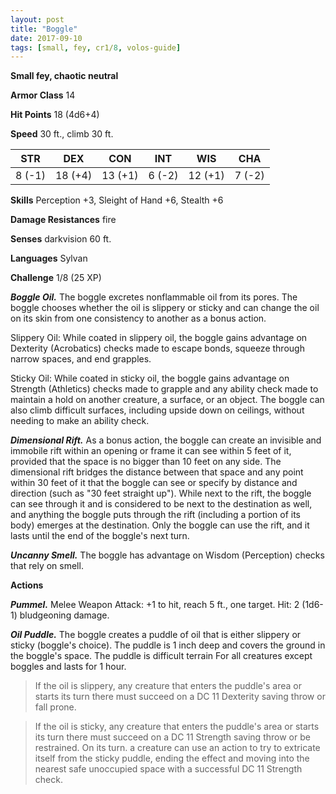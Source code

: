```yaml
---
layout: post
title: "Boggle"
date: 2017-09-10
tags: [small, fey, cr1/8, volos-guide]
---
```


**Small fey, chaotic neutral**

**Armor Class** 14

**Hit Points** 18 (4d6+4)

**Speed** 30 ft., climb 30 ft.

|   STR   |   DEX   |   CON   |   INT   |   WIS   |   CHA   |
|:-----:|:-----:|:-----:|:-----:|:-----:|:-----:|
| 8 (-1) | 18 (+4) | 13 (+1) | 6 (-2) | 12 (+1) | 7 (-2) |

**Skills** Perception +3, Sleight of Hand +6, Stealth +6

**Damage Resistances** fire

**Senses** darkvision 60 ft.

**Languages** Sylvan

**Challenge** 1/8 (25 XP)

***Boggle Oil.*** The boggle excretes nonflammable oil from its pores. The boggle chooses whether the oil is slippery or sticky and can change the oil on its skin from one consistency to another as a bonus action.

Slippery Oil: While coated in slippery oil, the boggle gains advantage on Dexterity (Acrobatics) checks made to escape bonds, squeeze through narrow spaces, and end grapples.

Sticky Oil: While coated in sticky oil, the boggle gains advantage on Strength (Athletics) checks made to grapple and any ability check made to maintain a hold on another creature, a surface, or an object. The boggle can also climb difficult surfaces, including upside down on ceilings, without needing to make an ability check.

***Dimensional Rift.*** As a bonus action, the boggle can create an invisible and immobile rift within an opening or frame it can see within 5 feet of it, provided that the space is no bigger than 10 feet on any side. The dimensional rift bridges the distance between that space and any point within 30 feet of it that the boggle can see or specify by distance and direction (such as "30 feet straight up"). While next to the rift, the boggle can see through it and is considered to be next to the destination as well, and anything the boggle puts through the rift (including a portion of its body) emerges at the destination. Only the boggle can use the rift, and it lasts until the end of the boggle's next turn.

***Uncanny Smell.*** The boggle has advantage on Wisdom (Perception) checks that rely on smell.

**Actions**

***Pummel.*** Melee Weapon Attack: +1 to hit, reach 5 ft., one target. Hit: 2 (1d6-1) bludgeoning damage.

***Oil Puddle.*** The boggle creates a puddle of oil that is either slippery or sticky (boggle's choice). The puddle is 1 inch deep and covers the ground in the boggle's space. The puddle is difficult terrain For all creatures except boggles and lasts for 1 hour.

>If the oil is slippery, any creature that enters the puddle's area or starts its turn there must succeed on a DC 11 Dexterity saving throw or fall prone.

>If the oil is sticky, any creature that enters the puddle's area or starts its turn there must succeed on a DC 11 Strength saving throw or be restrained. On its turn. a creature can use an action to try to extricate itself from the sticky puddle, ending the effect and moving into the nearest safe unoccupied space with a successful DC 11 Strength check.

